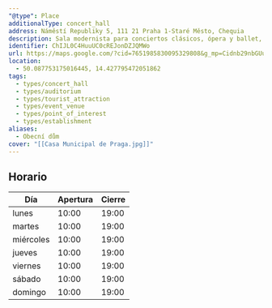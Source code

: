 ```yaml
---
"@type": Place
additionalType: concert_hall
address: Náměstí Republiky 5, 111 21 Praha 1-Staré Město, Chequia
description: Sala modernista para conciertos clásicos, ópera y ballet, así como eventos, incluidos desfiles de moda.
identifier: ChIJL0C4HuuUC0cREJonDZJQMWo
url: https://maps.google.com/?cid=7651985830095329808&g_mp=Cidnb29nbGUubWFwcy5wbGFjZXMudjEuUGxhY2VzLlNlYXJjaFRleHQQABgEIAA
location:
  - 50.087753175016445, 14.427795472051862
tags:
  - types/concert_hall
  - types/auditorium
  - types/tourist_attraction
  - types/event_venue
  - types/point_of_interest
  - types/establishment
aliases:
  - Obecní dům
cover: "[[Casa Municipal de Praga.jpg]]"
---
```


## Horario

| Día  | Apertura  | Cierre  |
|---|---|---|
| lunes | 10:00 | 19:00 |
| martes | 10:00 | 19:00 |
| miércoles | 10:00 | 19:00 |
| jueves | 10:00 | 19:00 |
| viernes | 10:00 | 19:00 |
| sábado | 10:00 | 19:00 |
| domingo | 10:00 | 19:00 |